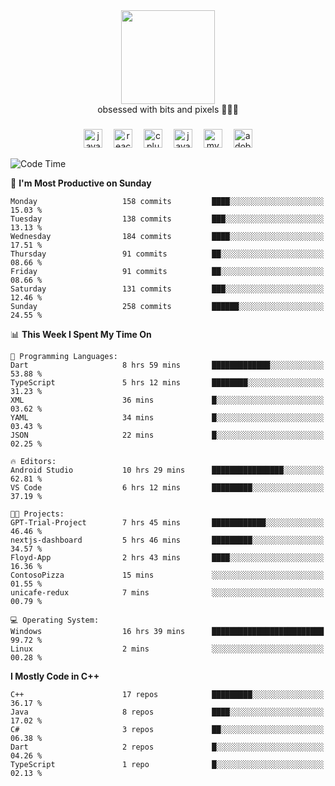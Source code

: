 


  <div align="center">
    
   <img src = "https://i.postimg.cc/W1R4TF4j/d6kpuve-c97567cf-518b-4b86-a271-5c89d88d22f7.gif"  width=150px height=150px />
 </div>

<div align="center">
  obsessed with bits and pixels 🧑‍💻🎨
</div>

  ###
<div align="center">
 <img src="https://cdn.jsdelivr.net/gh/devicons/devicon/icons/javascript/javascript-original.svg" height="30" alt="javascript logo"  />
  <img width="10" />
  <img src="https://cdn.jsdelivr.net/gh/devicons/devicon/icons/react/react-original.svg" height="30" alt="react logo"  />
  <img width="10" />
   <!--<img src="https://cdn.jsdelivr.net/gh/devicons/devicon/icons/nodejs/nodejs-original.svg" height="30" alt="nodejs logo"  />
  <img width="10" />
 <img src="https://cdn.jsdelivr.net/gh/devicons/devicon/icons/flutter/flutter-original.svg" height="30" alt="flutter logo"  />
 <img width="10" />-->
  <img src="https://cdn.jsdelivr.net/gh/devicons/devicon/icons/cplusplus/cplusplus-original.svg" height="30" alt="cpluplus logo"  />
  <img width="10" />
  <img src="https://cdn.jsdelivr.net/gh/devicons/devicon/icons/java/java-original.svg" height="30" alt="java logo"  />
  <img width="10" />
  <img src="https://skillicons.dev/icons?i=mysql" height="30" alt="mysql logo"  />
  <img width="10" />
  <img src="https://skillicons.dev/icons?i=pr" height="30" alt="adobepremierepro logo"  />
</div>

<!--START_SECTION:waka-->
![Code Time](http://img.shields.io/badge/Code%20Time-286%20hrs%2041%20mins-blue)

📅 **I'm Most Productive on Sunday** 

```text
Monday                   158 commits         ████░░░░░░░░░░░░░░░░░░░░░   15.03 % 
Tuesday                  138 commits         ███░░░░░░░░░░░░░░░░░░░░░░   13.13 % 
Wednesday                184 commits         ████░░░░░░░░░░░░░░░░░░░░░   17.51 % 
Thursday                 91 commits          ██░░░░░░░░░░░░░░░░░░░░░░░   08.66 % 
Friday                   91 commits          ██░░░░░░░░░░░░░░░░░░░░░░░   08.66 % 
Saturday                 131 commits         ███░░░░░░░░░░░░░░░░░░░░░░   12.46 % 
Sunday                   258 commits         ██████░░░░░░░░░░░░░░░░░░░   24.55 % 
```


📊 **This Week I Spent My Time On** 

```text
💬 Programming Languages: 
Dart                     8 hrs 59 mins       █████████████░░░░░░░░░░░░   53.88 % 
TypeScript               5 hrs 12 mins       ████████░░░░░░░░░░░░░░░░░   31.23 % 
XML                      36 mins             █░░░░░░░░░░░░░░░░░░░░░░░░   03.62 % 
YAML                     34 mins             █░░░░░░░░░░░░░░░░░░░░░░░░   03.43 % 
JSON                     22 mins             █░░░░░░░░░░░░░░░░░░░░░░░░   02.25 % 

🔥 Editors: 
Android Studio           10 hrs 29 mins      ████████████████░░░░░░░░░   62.81 % 
VS Code                  6 hrs 12 mins       █████████░░░░░░░░░░░░░░░░   37.19 % 

🐱‍💻 Projects: 
GPT-Trial-Project        7 hrs 45 mins       ████████████░░░░░░░░░░░░░   46.46 % 
nextjs-dashboard         5 hrs 46 mins       █████████░░░░░░░░░░░░░░░░   34.57 % 
Floyd-App                2 hrs 43 mins       ████░░░░░░░░░░░░░░░░░░░░░   16.36 % 
ContosoPizza             15 mins             ░░░░░░░░░░░░░░░░░░░░░░░░░   01.55 % 
unicafe-redux            7 mins              ░░░░░░░░░░░░░░░░░░░░░░░░░   00.79 % 

💻 Operating System: 
Windows                  16 hrs 39 mins      █████████████████████████   99.72 % 
Linux                    2 mins              ░░░░░░░░░░░░░░░░░░░░░░░░░   00.28 % 
```

**I Mostly Code in C++** 

```text
C++                      17 repos            █████████░░░░░░░░░░░░░░░░   36.17 % 
Java                     8 repos             ████░░░░░░░░░░░░░░░░░░░░░   17.02 % 
C#                       3 repos             ██░░░░░░░░░░░░░░░░░░░░░░░   06.38 % 
Dart                     2 repos             █░░░░░░░░░░░░░░░░░░░░░░░░   04.26 % 
TypeScript               1 repo              █░░░░░░░░░░░░░░░░░░░░░░░░   02.13 % 
```




<!--END_SECTION:waka-->
